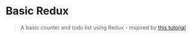 # Basic Redux

> A basic counter and todo list using Redux - inspired by [this tutorial](https://www.youtube.com/watch?v=oD3miHerQbY)